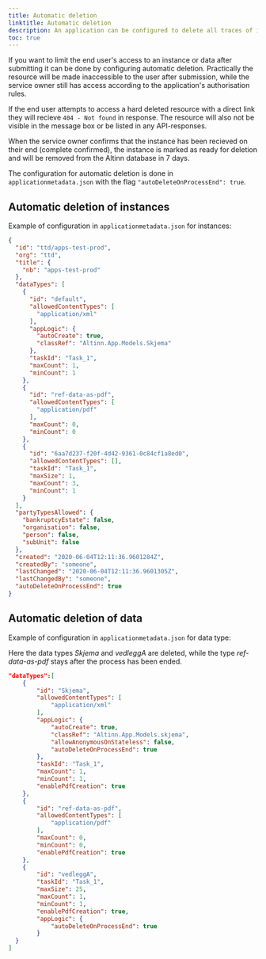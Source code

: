 ```yaml
---
title: Automatic deletion
linktitle: Automatic deletion
description: An application can be configured to delete all traces of it when the process is over.
toc: true
---
```


If you want to limit the end user's access to an instance or data after submitting it can be done by configuring automatic deletion.
Practically the resource will be made inaccessible to the user after submission, 
while the service owner still has access according to the application's authorisation rules.

If the end user attempts to access a hard deleted resource with a direct link they will recieve `404 - Not found` in response.
The resource will also not be visible in the message box or be listed in any API-responses.

When the service owner confirms that the instance has been recieved on their end (complete confirmed),
the instance  is marked as ready for deletion and will be removed from the Altinn database in 7 days.

The configuration for automatic deletion is done in `applicationmetadata.json` with the flag `"autoDeleteOnProcessEnd": true`.

## Automatic deletion of instances
Example of configuration in `applicationmetadata.json` for instances:

```json {linenos=false,hl_lines=[48]}
{
  "id": "ttd/apps-test-prod",
  "org": "ttd",
  "title": {
    "nb": "apps-test-prod"
  },
  "dataTypes": [
    {
      "id": "default",
      "allowedContentTypes": [
        "application/xml"
      ],
      "appLogic": {
        "autoCreate": true,
        "classRef": "Altinn.App.Models.Skjema"
      },
      "taskId": "Task_1",
      "maxCount": 1,
      "minCount": 1
    },
    {
      "id": "ref-data-as-pdf",
      "allowedContentTypes": [
        "application/pdf"
      ],
      "maxCount": 0,
      "minCount": 0
    },
    {
      "id": "6aa7d237-f20f-4d42-9361-0c84cf1a8ed0",
      "allowedContentTypes": [],
      "taskId": "Task_1",
      "maxSize": 1,
      "maxCount": 3,
      "minCount": 1
    }
  ],
  "partyTypesAllowed": {
    "bankruptcyEstate": false,
    "organisation": false,
    "person": false,
    "subUnit": false
  },
  "created": "2020-06-04T12:11:36.9601284Z",
  "createdBy": "someone",
  "lastChanged": "2020-06-04T12:11:36.9601305Z",
  "lastChangedBy": "someone",
  "autoDeleteOnProcessEnd": true
}
```

## Automatic deletion of data

Example of configuration in `applicationmetadata.json` for data type:

Here the data types _Skjema_ and _vedleggA_ are deleted, while the type _ref-data-as-pdf_ stays after the process has been ended. 

```json {linenos=false,hl_lines=[11, 35]}
"dataTypes":[
	{
		"id": "Skjema",
		"allowedContentTypes": [
			"application/xml"
		],
		"appLogic": {
			"autoCreate": true,
			"classRef": "Altinn.App.Models.skjema",
			"allowAnonymousOnStateless": false,
			"autoDeleteOnProcessEnd": true
		},
		"taskId": "Task_1",
		"maxCount": 1,
		"minCount": 1,
		"enablePdfCreation": true
	},
	{
		"id": "ref-data-as-pdf",
		"allowedContentTypes": [
			"application/pdf"
		],
		"maxCount": 0,
		"minCount": 0,
		"enablePdfCreation": true
	},
	{
		"id": "vedleggA",
		"taskId": "Task_1",
		"maxSize": 25,
		"maxCount": 1,
		"minCount": 1,
		"enablePdfCreation": true,
		"appLogic": {
			"autoDeleteOnProcessEnd": true
		}
  }
]
```
